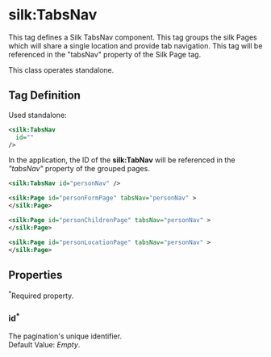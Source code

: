 # silk:TabsNav
This tag defines a Silk TabsNav component. This tag groups the  silk Pages which will share a single location and provide tab navigation. This tag will be referenced in the "tabsNav" property of the Silk Page tag.

This class operates standalone.

## Tag Definition
Used standalone:
```xml
<silk:TabsNav
  id=""
/>
```
In the application, the ID of the **silk:TabNav** will be referenced in the *"tabsNav"* property of the grouped pages. 

```xml
<silk:TabsNav id="personNav" />

<silk:Page id="personFormPage" tabsNav="personNav" >
</silk:Page>

<silk:Page id="personChildrenPage" tabsNav="personNav" >
</silk:Page>

<silk:Page id="personLocationPage" tabsNav="personNav" >
</silk:Page>
```

## Properties 
<sup>*</sup>Required property.
### id<sup>*</sup>
The pagination's unique identifier.<br>Default Value: *Empty*.
